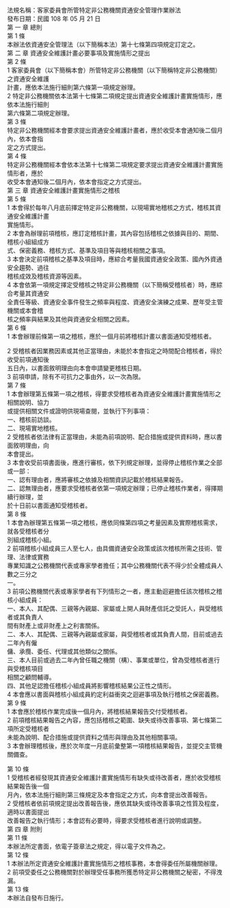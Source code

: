 法規名稱：客家委員會所管特定非公務機關資通安全管理作業辦法  
發布日期：民國 108 年 05 月 21 日  
第 一 章 總則  
第 1 條  
本辦法依資通安全管理法（以下簡稱本法）第十七條第四項規定訂定之。  
第 二 章 資通安全維護計畫必要事項及實施情形之提出  
第 2 條  
1 客家委員會（以下簡稱本會）所管特定非公務機關（以下簡稱特定非公務機關）之資通安全維護  
計畫，應依本法施行細則第六條第一項規定辦理。  
2 特定非公務機關依本法第十七條第二項規定提出資通安全維護計畫實施情形，應依本法施行細則  
第六條第二項規定辦理。  
第 3 條  
特定非公務機關經本會要求提出資通安全維護計畫者，應於收受本會通知後二個月內，依本會指  
定之方式提出。  
第 4 條  
特定非公務機關經本會依本法第十七條第二項規定要求提出資通安全維護計畫實施情形者，應於  
收受本會通知後二個月內，依本會指定之方式提出。  
第 三 章 資通安全維護計畫實施情形之稽核  
第 5 條  
1 本會得於每年八月底前擇定特定非公務機關，以現場實地稽核之方式，稽核其資通安全維護計畫  
實施情形。  
2 本會為辦理前項稽核，應訂定稽核計畫，其內容包括稽核之依據與目的、期間、稽核小組組成方  
式、保密義務、稽核方式、基準及項目等與稽核相關之事項。  
3 本會決定前項稽核之基準及項目時，應綜合考量我國資通安全政策、國內外資通安全趨勢、過往  
稽核成效及稽核資源等因素。  
4 本會依第一項規定擇定受稽核之特定非公務機關（以下簡稱受稽核者）時，應綜合考量其資通安  
全責任等級、資通安全事件發生之頻率與程度、資通安全演練之成果、歷年受主管機關或本會稽  
核之頻率與結果及其他與資通安全相關之因素。  
第 6 條  
1 本會辦理前條第一項之稽核，應於一個月前將稽核計畫以書面通知受稽核者。  


2 受稽核者因業務因素或其他正當理由，未能於本會指定之時間配合稽核者，得於收受前項通知後  
五日內，以書面敘明理由向本會申請變更稽核日期。  
3 前項申請，除有不可抗力之事由外，以一次為限。  
第 7 條  
1 本會辦理第五條第一項之稽核，得要求受稽核者為資通安全維護計畫實施情形之相關說明、協力  
或提供相關文件或證明供現場查閱，並執行下列事項：  
一、稽核前訪談。  
二、現場實地稽核。  
2 受稽核者依法律有正當理由，未能為前項說明、配合措施或提供資料時，應以書面敘明理由，向  
本會提出。  
3 本會收受前項書面後，應進行審核，依下列規定辦理，並得停止稽核作業之全部或一部：  
一、認有理由者，應將審核之依據及相關資訊記載於稽核結果報告。  
二、認無理由者，應要求受稽核者依第一項規定辦理；已停止稽核作業者，得擇期續行辦理，並  
於十日前以書面通知受稽核者。  
第 8 條  
1 本會為辦理第五條第一項之稽核，應依同條第四項之考量因素及實際稽核需求，就各受稽核者分  
別組成稽核小組。  
2 前項稽核小組成員三人至七人，由具備資通安全政策或該次稽核所需之技術、管理、法律或實務  
專業知識之公務機關代表或專家學者擔任；其中公務機關代表不得少於全體成員人數之三分之  
一。  
3 前項公務機關代表或專家學者有下列情形之一者，應主動迴避擔任該次稽核之稽核小組成員：  
一、本人、其配偶、三親等內親屬、家屬或上開人員財產信託之受託人，與受稽核者或其負責人  
間有財產上或非財產上之利害關係。  
二、本人、其配偶、三親等內親屬或家屬，與受稽核者或其負責人間，目前或過去二年內有僱  
傭、承攬、委任、代理或其他類似之關係。  
三、本人目前或過去二年內曾任職之機關（構）、事業或單位，曾為受稽核者進行與受稽核項目  
相關之顧問輔導。  
四、其他足認擔任稽核小組成員將影響稽核結果公正性之情形。  
4 本會應以書面與稽核小組成員約定利益衝突之迴避事項及執行稽核之保密義務。  
第 9 條  
1 本會應於稽核作業完成後一個月內，將稽核結果報告交付受稽核者。  
2 前項稽核結果報告之內容，應包括稽核之範圍、缺失或待改善事項、第七條第二項所定受稽核者  
未能為說明、配合措施或提供資料之情形與理由及其他相關事項。  
3 本會辦理稽核後，應於次年度一月底前彙整第一項稽核結果報告，並提交主管機關備查。  


第 10 條  
1 受稽核者經發現其資通安全維護計畫實施情形有缺失或待改善者，應於收受稽核結果報告後一個  
月內，依本法施行細則第三條規定及本會指定之方式，向本會提出改善報告。  
2 受稽核者依前項規定提出改善報告後，應依其缺失或待改善事項之性質及程度，適時以書面提出  
改善報告之執行情形；本會認有必要時，得要求受稽核者進行說明或調整。  
第 四 章 附則  
第 11 條  
本辦法所定書面，依電子簽章法之規定，得以電子文件為之。  
第 12 條  
1 本辦法所定資通安全維護計畫實施情形之稽核事務，本會得委任所屬機關辦理。  
2 前項受委任之公務機關對於辦理受任事務所獲悉特定非公務機關之秘密，不得洩漏。  
第 13 條  
本辦法自發布日施行。  


